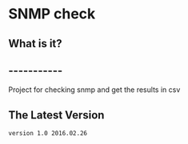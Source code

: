 #						SNMP check


##  What is it?
##  -----------
Project for checking snmp and get the results in csv 


##  The Latest Version

	version 1.0 2016.02.26
